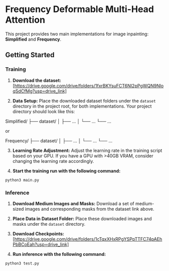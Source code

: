 # Frequency Deformable Multi-Head Attention

This project provides two main implementations for image inpainting: **Simplified** and **Frequency**.

## Getting Started

### Training

1. **Download the dataset:**
   [https://drive.google.com/drive/folders/1fxrBKYsuFCT6NI2pPgWQN9NloqSdCfMg?usp=drive_link]

2. **Data Setup:** Place the downloaded dataset folders under the `dataset` directory in the project root, for both implementations.  Your project directory should look like this:

Simplified/
├── dataset/
│   ├── ...
│   └── ...
└── ...


or


Frequency/
├── dataset/
│   ├── ...
│   └── ...
└── ...


3. **Learning Rate Adjustment:** Adjust the learning rate in the training script based on your GPU. If you have a GPU with >40GB VRAM, consider changing the learning rate accordingly.


4. **Start the training run with the following command:**

```python3 main.py```

### Inference

1. **Download Medium Images and Masks:** Download a set of medium-sized images and corresponding masks from the dataset link above.

2. **Place Data in Dataset Folder:** Place these downloaded images and masks under the `dataset` directory.

3. **Download Checkpoints:**
    [https://drive.google.com/drive/folders/1cTqxXHxRPgYSPpTTFC74pAEhPbBCoEah?usp=drive_link]


4. **Run inference with the following command:**

```python3 test.py```